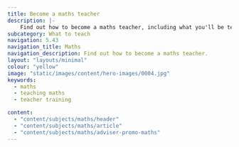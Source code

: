 ```yaml
---
title: Become a maths teacher
description: |-
    Find out how to become a maths teacher, including what you'll be teaching and what funding is available to help you train.
subcategory: What to teach
navigation: 5.43
navigation_title: Maths
navigation_description: Find out how to become a maths teacher.
layout: "layouts/minimal"
colour: "yellow"
image: "static/images/content/hero-images/0004.jpg"
keywords:
  - maths
  - teaching maths
  - teacher training

content:
  - "content/subjects/maths/header"
  - "content/subjects/maths/article"
  - "content/subjects/maths/adviser-promo-maths"
---
```

